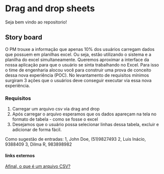 # Drag and drop sheets
Seja bem vindo ao repositorio!

## Story board
O PM trouxe a informação que apenas 10% dos usuários carregam dados que possuem em planilhas excel. Ou seja, estão utilizando o sistema e a planilha do excel simultaneamente. Queremos aproximar a interface da nossa aplicação para que o usuário se sinta trabalhando no Excel. Para isso o time de engenharia alocou você para construir uma prova de conceito dessa nova experiência (POC). No levantamento de requisitos mínimos surgiram 3 ações que o usuários deve conseguir executar via essa nova experiência.
### Requisitos
1. Carregar um arquivo csv via drag and drop 
2. Após carregar o arquivo esperamos que os dados apareçam na tela no formato de tabela - como se fosse o excel 
3. Desejamos que o usuário possa selecionar linhas dessa tabela, excluir e adicionar de forma fácil.

Como sugestão de entradas:
1, John Doe, (51)9827493 
2, Luis Inácio, 9388409 
3, Dilma R, 983898982

#### links externos
[Afinal, o que é um arquivo CSV?](https://rockcontent.com/br/blog/csv/#:~:text=Por%20defini%C3%A7%C3%A3o%2C%20CSV%20%C3%A9%20um,ou%20delimitados%20por%20uma%20v%C3%ADrgula)


